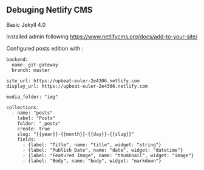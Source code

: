 ## Debuging Netlify CMS

Basic Jekyll 4.0

Installed admin following https://www.netlifycms.org/docs/add-to-your-site/

Configured posts edition with :

    backend:
      name: git-gateway
      branch: master

    site_url: https://upbeat-euler-2e4306.netlify.com
    display_url: https://upbeat-euler-2e4306.netlify.com

    media_folder: "img"

    collections:
      - name: "posts"
        label: "Posts"
        folder: "_posts"
        create: true
        slug: "{{year}}-{{month}}-{{day}}-{{slug}}"
        fields:
          - {label: "Title", name: "title", widget: "string"}
          - {label: "Publish Date", name: "date", widget: "datetime"}
          - {label: "Featured Image", name: "thumbnail", widget: "image"}
          - {label: "Body", name: "body", widget: "markdown"}
